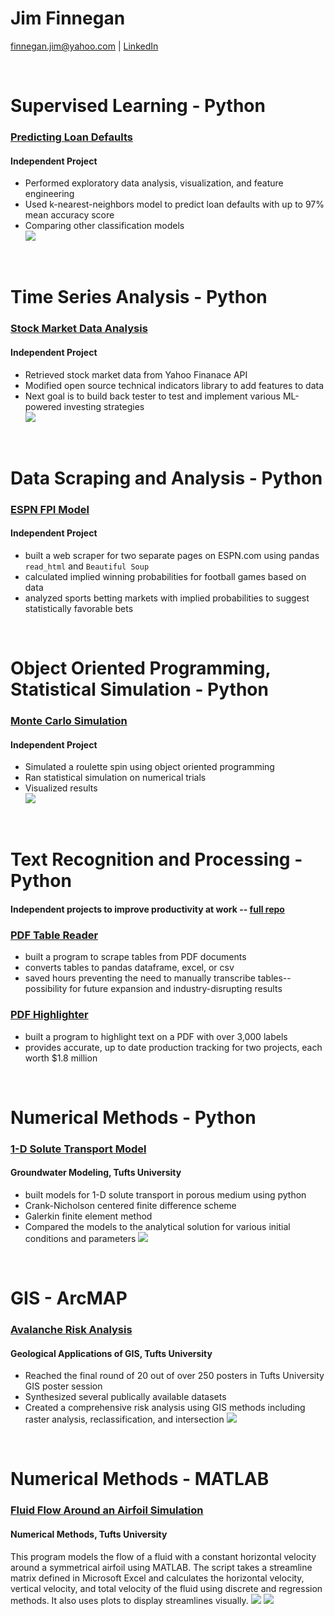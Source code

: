 # Jim Finnegan
[finnegan.jim@yahoo.com](mailto:finnegan.jim@yahoo.com?subject=GitHub%20Portfolio) | [LinkedIn](https://www.linkedin.com/in/james-m-finnegan/)

<br/>

# Supervised Learning - Python
### [Predicting Loan Defaults](https://github.com/jmfinnegan12/Loan-default)
#### Independent Project
- Performed exploratory data analysis, visualization, and feature engineering
- Used k-nearest-neighbors model to predict loan defaults with up to 97% mean accuracy score
- Comparing other classification models  
![](./images/KNN%20model%20complexity.PNG)

<br/>

# Time Series Analysis - Python
### [Stock Market Data Analysis](https://github.com/jmfinnegan12/Stocks)
#### Independent Project
- Retrieved stock market data from Yahoo Finanace API
- Modified open source technical indicators library to add features to data
- Next goal is to build back tester to test and implement various ML-powered investing strategies  
![](./images/Market%20Candle.PNG)

<br/>

# Data Scraping and Analysis - Python
### [ESPN FPI Model](https://github.com/jmfinnegan12/FPI-Scrape)
#### Independent Project
- built a web scraper for two separate pages on ESPN.com using pandas `read_html` and `Beautiful Soup`
- calculated implied winning probabilities for football games based on data
- analyzed sports betting markets with implied probabilities to suggest statistically favorable bets  
<br/>


# Object Oriented Programming, Statistical Simulation - Python
### [Monte Carlo Simulation](https://github.com/jmfinnegan12/Monte-Carlo)
#### Independent Project
- Simulated a roulette spin using object oriented programming
- Ran statistical simulation on numerical trials
- Visualized results  
![](./images/GamblersFallacy%20Dist.PNG)

<br/>

# Text Recognition and Processing - Python
#### Independent projects to improve productivity at work -- [full repo](https://github.com/jmfinnegan12/pdf)
### [PDF Table Reader](https://github.com/jmfinnegan12/pdf/blob/main/TableReader_finalized.ipynb)
- built a program to scrape tables from PDF documents
- converts tables to pandas dataframe, excel, or csv
- saved hours preventing the need to manually transcribe tables--possibility for future expansion and industry-disrupting results

### [PDF Highlighter](https://github.com/jmfinnegan12/pdf/blob/main/PDF%20Highlight.ipynb)
- built a program to highlight text on a PDF with over 3,000 labels
- provides accurate, up to date production tracking for two projects, each worth $1.8 million


<br/>

# Numerical Methods - Python
### [1-D Solute Transport Model](https://github.com/jmfinnegan12/1Dtransport)
#### Groundwater Modeling, Tufts University
- built models for 1-D solute transport in porous medium using python
- Crank-Nicholson centered finite difference scheme
- Galerkin finite element method 
- Compared the models to the analytical solution for various initial conditions and parameters
![](/images/comparison_D_1_t400.png)

<br/>

# GIS - ArcMAP
### [Avalanche Risk Analysis](https://github.com/jmfinnegan12/avalanche)
#### Geological Applications of GIS, Tufts University
- Reached the final round of 20 out of over 250 posters in Tufts University GIS poster session
- Synthesized several publically available datasets
- Created a comprehensive risk analysis using GIS methods including raster analysis, reclassification, and intersection
![](/images/risk_map.PNG)

<br/>

# Numerical Methods - MATLAB
### [Fluid Flow Around an Airfoil Simulation](https://github.com/jmfinnegan12/fluid-flow)
#### Numerical Methods, Tufts University
This program models the flow of a fluid with a constant horizontal velocity around a symmetrical airfoil using MATLAB. The script takes a streamline matrix defined in Microsoft Excel and calculates the horizontal velocity, vertical velocity, and total velocity of the fluid using discrete and regression methods. It also uses plots to display streamlines visually.
![](/images/Streamlines.PNG)
![](/images/Surface%20Fit%20Plots.PNG)

